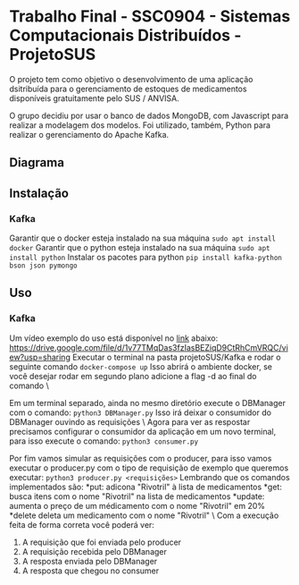 # Trabalho Final - SSC0904 - Sistemas Computacionais Distribuídos - ProjetoSUS

O projeto tem como objetivo o desenvolvimento de uma aplicação dsitribuída para o gerenciamento de estoques de medicamentos disponíveis gratuitamente pelo SUS / ANVISA.

O grupo decidiu por usar o banco de dados MongoDB, com Javascript para realizar a modelagem dos modelos. Foi utilizado, também, Python para realizar o gerenciamento do Apache Kafka.

## Diagrama


## Instalação
### Kafka
Garantir que o docker esteja instalado na sua máquina
``sudo apt install docker``
Garantir que o python esteja instalado na sua máquina
``sudo apt install python``
Instalar os pacotes para python
``pip install kafka-python bson json pymongo``

## Uso
### Kafka
Um vídeo exemplo do uso está disponível no [link](https://drive.google.com/file/d/1v77TMqDas3fzIasBEZiqD9CtRhCmVRQC/view?usp=sharing) abaixo:
<https://drive.google.com/file/d/1v77TMqDas3fzIasBEZiqD9CtRhCmVRQC/view?usp=sharing>
Executar o terminal na pasta projetoSUS/Kafka e rodar o seguinte comando
``docker-compose up``
Isso abrirá o ambiente docker, se você desejar rodar em segundo plano adicione a flag -d ao final do comando \\

Em um terminal separado, ainda no mesmo diretório execute o DBManager com o comando:
``python3 DBManager.py``
Isso irá deixar o consumidor do DBManager ouvindo as requisições \\
Agora para ver as respostar precisamos configurar o consumidor da aplicação em um novo terminal, para isso execute o comando:
``python3 consumer.py``

Por fim vamos simular as requisições com o producer, para isso vamos executar o producer.py com o tipo de requisição de exemplo que queremos executar:
``python3 producer.py <requisições>``
Lembrando que os comandos implementados são:
*put: adicona "Rivotril" à lista de medicamentos
*get: busca itens com  o nome "Rivotril" na lista de medicamentos
*update: aumenta o preço de um médicamento com o nome "Rivotril" em 20%
*delete deleta um medicamento com o nome "Rivotril"
\\
Com a execução feita de forma correta você poderá ver:
1. A requisição que foi enviada pelo producer
2. A requisição recebida pelo DBManager
3. A resposta enviada pelo DBManager
4. A resposta que chegou no consumer
